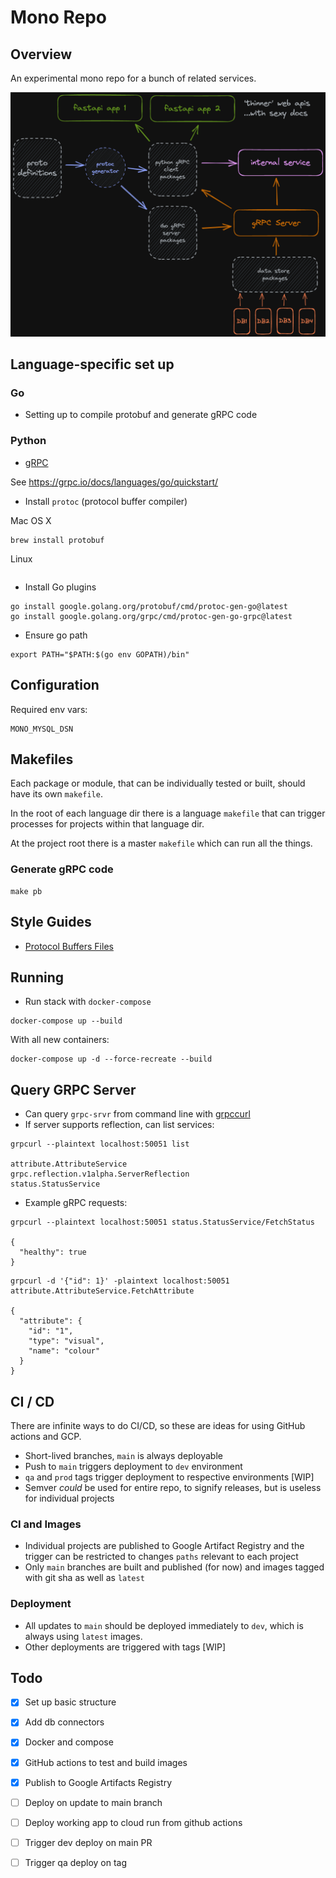 # Mono Repo

## Overview

An experimental mono repo for a bunch of related services.

![mono](./mono.png)

## Language-specific set up

### Go

- Setting up to compile protobuf and generate gRPC code

### Python

- [gRPC](./py/README.md#generating-grpc-code)

See <https://grpc.io/docs/languages/go/quickstart/>

- Install `protoc` (protocol buffer compiler)

Mac OS X

```shell
brew install protobuf 
```

Linux

```shell

```

- Install Go plugins

```shell
go install google.golang.org/protobuf/cmd/protoc-gen-go@latest
go install google.golang.org/grpc/cmd/protoc-gen-go-grpc@latest
```

- Ensure go path

```shell
export PATH="$PATH:$(go env GOPATH)/bin"
```

## Configuration

Required env vars:

```shell
MONO_MYSQL_DSN
```

## Makefiles

Each package or module, that can be individually tested or built, should have its own `makefile`.

In the root of each language dir there is a language `makefile` that can trigger processes for projects within that
language dir.

At the project root there is a master `makefile` which can run all the things.

### Generate gRPC code

```shell
make pb
```

## Style Guides

- [Protocol Buffers Files](https://developers.google.com/protocol-buffers/docs/style)

## Running

- Run stack with `docker-compose`

```shell
docker-compose up --build
```

With all new containers:

```shell
docker-compose up -d --force-recreate --build
```

## Query GRPC Server

- Can query `grpc-srvr` from command line with [grpccurl](https://github.com/fullstorydev/grpcurl)
- If server supports reflection, can list services:

```shell
grpcurl --plaintext localhost:50051 list

attribute.AttributeService
grpc.reflection.v1alpha.ServerReflection
status.StatusService
```

- Example gRPC requests:

```shell
grpcurl --plaintext localhost:50051 status.StatusService/FetchStatus

{
  "healthy": true
}
```

```shell
grpcurl -d '{"id": 1}' -plaintext localhost:50051 attribute.AttributeService.FetchAttribute

{
  "attribute": {
    "id": "1",
    "type": "visual",
    "name": "colour"
  }
}
```

## CI / CD

There are infinite ways to do CI/CD, so these are ideas for using GitHub actions and GCP.

- Short-lived branches, `main` is always deployable
- Push to `main` triggers deployment to `dev` environment
- `qa` and `prod` tags trigger deployment to respective environments [WIP]
- Semver _could_ be used for entire repo, to signify releases, but is useless for individual projects

### CI and Images

- Individual projects are published to Google Artifact Registry and the trigger can be restricted to changes `paths`
  relevant to each project
- Only `main` branches are built and published (for now) and images tagged with git sha as well as `latest`

### Deployment

- All updates to `main` should be deployed immediately to `dev`, which is always using `latest` images.
- Other deployments are triggered with tags [WIP]

## Todo

- [x] Set up basic structure
- [x] Add db connectors
- [x] Docker and compose
- [x] GitHub actions to test and build images
- [x] Publish to Google Artifacts Registry
- [ ] Deploy on update to main branch
- [ ] Deploy working app to cloud run from github actions
- [ ] Trigger dev deploy on main PR
- [ ] Trigger qa deploy on tag

